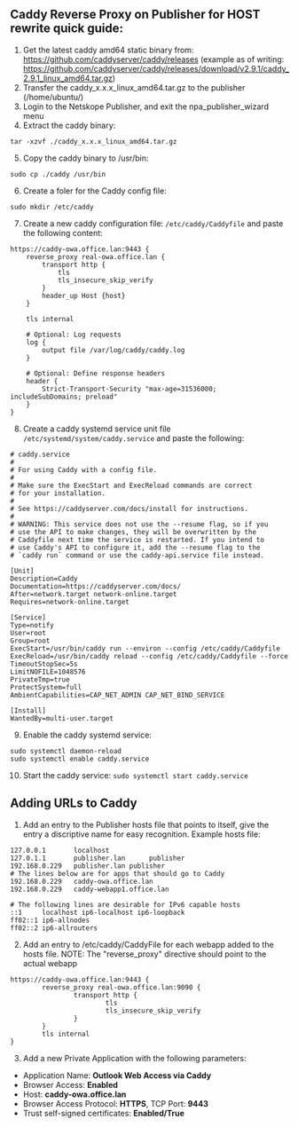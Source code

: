 Caddy Reverse Proxy on Publisher for HOST rewrite quick guide:
--------------------------------------------------------------

1. Get the latest caddy amd64 static binary from: https://github.com/caddyserver/caddy/releases (example as of writing: https://github.com/caddyserver/caddy/releases/download/v2.9.1/caddy_2.9.1_linux_amd64.tar.gz)
2. Transfer the caddy_x.x.x_linux_amd64.tar.gz to the publisher (/home/ubuntu/)
3. Login to the Netskope Publisher, and exit the npa_publisher_wizard menu
4. Extract the caddy binary: 
```
tar -xzvf ./caddy_x.x.x_linux_amd64.tar.gz
```
5. Copy the caddy binary to /usr/bin: 
```
sudo cp ./caddy /usr/bin
```
6. Create a foler for the Caddy config file:
```
sudo mkdir /etc/caddy
```
7. Create a new caddy configuration file: `/etc/caddy/Caddyfile` and paste the following content:
```
https://caddy-owa.office.lan:9443 {
    reverse_proxy real-owa.office.lan {
        transport http {
            tls
            tls_insecure_skip_verify
        }
        header_up Host {host}
    }

    tls internal

    # Optional: Log requests
    log {
        output file /var/log/caddy/caddy.log
    }

    # Optional: Define response headers
    header {
        Strict-Transport-Security "max-age=31536000; includeSubDomains; preload"
    }
}
```
8. Create a caddy systemd service unit file `/etc/systemd/system/caddy.service` and paste the following:
```
# caddy.service
#
# For using Caddy with a config file.
#
# Make sure the ExecStart and ExecReload commands are correct
# for your installation.
#
# See https://caddyserver.com/docs/install for instructions.
#
# WARNING: This service does not use the --resume flag, so if you
# use the API to make changes, they will be overwritten by the
# Caddyfile next time the service is restarted. If you intend to
# use Caddy's API to configure it, add the --resume flag to the
# `caddy run` command or use the caddy-api.service file instead.

[Unit]
Description=Caddy
Documentation=https://caddyserver.com/docs/
After=network.target network-online.target
Requires=network-online.target

[Service]
Type=notify
User=root
Group=root
ExecStart=/usr/bin/caddy run --environ --config /etc/caddy/Caddyfile
ExecReload=/usr/bin/caddy reload --config /etc/caddy/Caddyfile --force
TimeoutStopSec=5s
LimitNOFILE=1048576
PrivateTmp=true
ProtectSystem=full
AmbientCapabilities=CAP_NET_ADMIN CAP_NET_BIND_SERVICE

[Install]
WantedBy=multi-user.target
```
9. Enable the caddy systemd service:
```
sudo systemctl daemon-reload
sudo systemctl enable caddy.service
```
10. Start the caddy service:
`sudo systemctl start caddy.service`



Adding URLs to Caddy
--------------------

1. Add an entry to the Publisher hosts file that points to itself, give the entry a discriptive name for easy recognition.
Example hosts file:
```
127.0.0.1       localhost
127.0.1.1       publisher.lan      publisher
192.168.0.229	publisher.lan publisher
# The lines below are for apps that should go to Caddy
192.168.0.229	caddy-owa.office.lan
192.168.0.229	caddy-webapp1.office.lan	

# The following lines are desirable for IPv6 capable hosts
::1     localhost ip6-localhost ip6-loopback
ff02::1 ip6-allnodes
ff02::2 ip6-allrouters
```
2. Add an entry to /etc/caddy/CaddyFile for each webapp added to the hosts file. 
NOTE: The "reverse_proxy" directive should point to the actual webapp
```
https://caddy-owa.office.lan:9443 {
        reverse_proxy real-owa.office.lan:9090 {
                transport http {
                        tls
                        tls_insecure_skip_verify
                }
        }
        tls internal
}
```
3. Add a new Private Application with the following parameters:
- Application Name: **Outlook Web Access via Caddy**
- Browser Access: **Enabled**
- Host: **caddy-owa.office.lan**
- Browser Access Protocol: **HTTPS**, TCP Port: **9443**
- Trust self-signed certificates: **Enabled/True**
